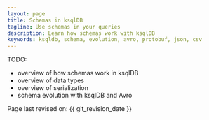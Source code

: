 ```yaml
---
layout: page
title: Schemas in ksqlDB
tagline: Use schemas in your queries 
description: Learn how schemas work with ksqlDB
keywords: ksqldb, schema, evolution, avro, protobuf, json, csv
---
```


TODO:

- overview of how schemas work in ksqlDB
- overview of data types
- overview of serialization
- schema evolution with ksqlDB and Avro


Page last revised on: {{ git_revision_date }}
